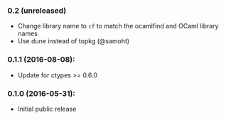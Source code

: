 ### 0.2 (unreleased)

* Change library name to `cf` to match the ocamlfind and OCaml library
  names
* Use dune instead of topkg (@samoht)

### 0.1.1 (2016-08-08):

* Update for ctypes >= 0.6.0

### 0.1.0 (2016-05-31):

* Initial public release
